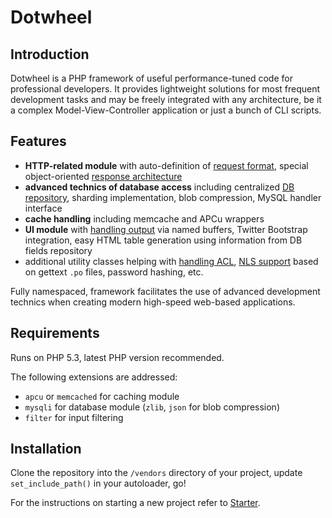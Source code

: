 # Dotwheel

## Introduction

Dotwheel is a PHP framework of useful performance-tuned code for professional developers. It provides lightweight solutions for most frequent development tasks and may be freely integrated with any architecture, be it a complex Model-View-Controller application or just a bunch of CLI scripts.

## Features

- **HTTP-related module** with auto-definition of [request format][], special object-oriented [response architecture][]
- **advanced technics of database access** including centralized [DB repository][], sharding implementation, blob compression, MySQL handler interface
- **cache handling** including memcache and APCu wrappers
- **UI module** with [handling output][] via named buffers, Twitter Bootstrap integration, easy HTML table generation using information from DB fields repository
- additional utility classes helping with [handling ACL][], [NLS support][] based on gettext `.po` files, password hashing, etc.

Fully namespaced, framework facilitates the use of advanced development technics when creating modern high-speed web-based applications.

## Requirements

Runs on PHP 5.3, latest PHP version recommended.

The following extensions are addressed:

- `apcu` or `memcached` for caching module
- `mysqli` for database module (`zlib`, `json` for blob compression)
- `filter` for input filtering

## Installation

Clone the repository into the `/vendors` directory of your project, update `set_include_path()` in your autoloader, go!

For the instructions on starting a new project refer to [Starter][].

[request format]: /doc/http_request.md
[response architecture]: /doc/http_response.md
[db repository]: /doc/db_repository.md
[handling output]: /doc/handling_output.md
[handling acl]: /doc/handling_acl.md
[nls support]: /doc/nls_support.md
[starter]: /doc/starter.md

